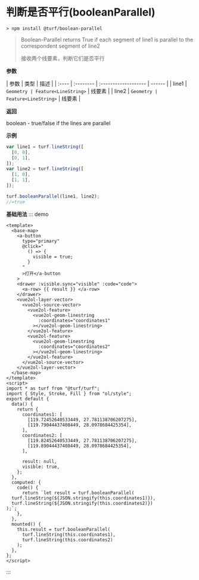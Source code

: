 # 判断是否平行(booleanParallel)

```
> npm install @turf/boolean-parallel
```

> Boolean-Parallel returns True if each segment of line1 is parallel to the correspondent segment of line2
>
> 接收两个线要素，判断它们是否平行

**参数**

| 参数  | 类型      | 描述                 |
| :---- | :-------- | :------------------- | ------ |
| line1 | `Geometry | Feature<LineString>` | 线要素 |
| line2 | `Geometry | Feature<LineString>` | 线要素 |

**返回**

boolean - true/false if the lines are parallel

**示例**

```js
var line1 = turf.lineString([
  [0, 0],
  [0, 1],
]);
var line2 = turf.lineString([
  [1, 0],
  [1, 1],
]);

turf.booleanParallel(line1, line2);
//=true
```

**基础用法**
::: demo

```vue
<template>
  <base-map>
    <a-button
      type="primary"
      @click="
        () => {
          visible = true;
        }
      "
      >打开</a-button
    >
    <drawer :visible.sync="visible" :code="code">
      <a-row> {{ result }} </a-row>
    </drawer>
    <vue2ol-layer-vector>
      <vue2ol-source-vector>
        <vue2ol-feature>
          <vue2ol-geom-linestring
            :coordinates="coordinates1"
          ></vue2ol-geom-linestring>
        </vue2ol-feature>
        <vue2ol-feature>
          <vue2ol-geom-linestring
            :coordinates="coordinates2"
          ></vue2ol-geom-linestring>
        </vue2ol-feature>
      </vue2ol-source-vector>
    </vue2ol-layer-vector>
  </base-map>
</template>
<script>
import * as turf from "@turf/turf";
import { Style, Stroke, Fill } from "ol/style";
export default {
  data() {
    return {
      coordinates1: [
        [119.72452640533449, 27.781138706207275],
        [119.79044437408449, 28.0978684425354],
      ],
      coordinates2: [
        [119.82452640533449, 27.781138706207275],
        [119.89044437408449, 28.0978684425354],
      ],

      result: null,
      visible: true,
    };
  },
  computed: {
    code() {
      return `let result = turf.booleanParallel(
  turf.lineString(${JSON.stringify(this.coordinates1)}),
  turf.lineString(${JSON.stringify(this.coordinates2)})
);`;
    },
  },
  mounted() {
    this.result = turf.booleanParallel(
      turf.lineString(this.coordinates1),
      turf.lineString(this.coordinates2)
    );
  },
};
</script>
```

:::
